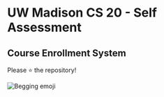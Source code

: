 # UW Madison CS 20 - Self Assessment  
## Course Enrollment System  

Please ⭐ the repository!

![Begging emoji](https://media.tenor.com/SWyN3IGHY44AAAAi/poor-homeless.gif)
